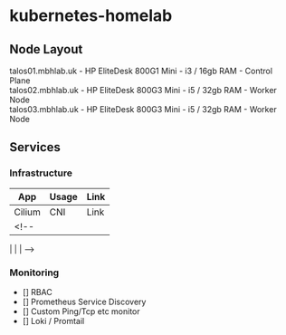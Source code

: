 # kubernetes-homelab

## Node Layout

talos01.mbhlab.uk - HP EliteDesk 800G1 Mini - i3 / 16gb RAM - Control Plane  
talos02.mbhlab.uk - HP EliteDesk 800G3 Mini - i5 / 32gb RAM - Worker Node  
talos03.mbhlab.uk - HP EliteDesk 800G3 Mini - i5 / 32gb RAM - Worker Node  

## Services

### Infrastructure 

|App|Usage|Link|
|---|-----|----|
|Cilium|CNI|Link|
<!-- |
|
|
| -->


### Monitoring


- [] RBAC
- [] Prometheus Service Discovery
- [] Custom Ping/Tcp etc monitor
- [] Loki / Promtail